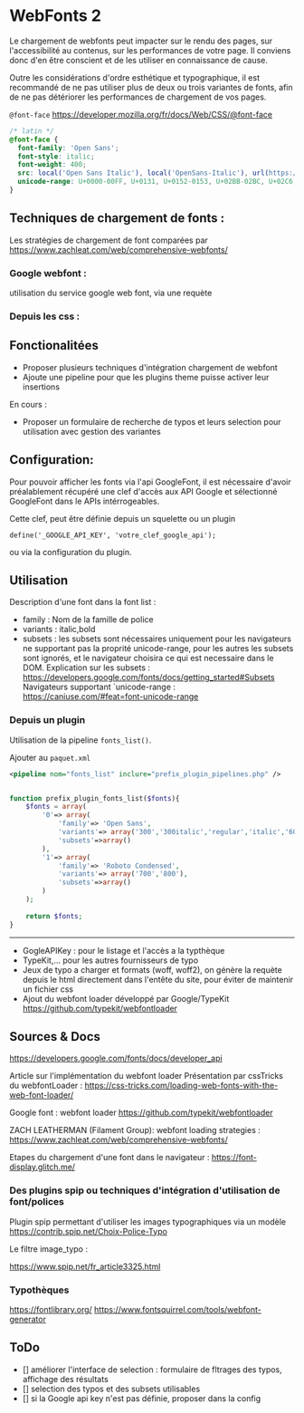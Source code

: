 # WebFonts 2

Le chargement de webfonts peut impacter sur le rendu des pages, sur l'accessibilité au contenus, sur les performances de votre page.
Il conviens donc d'en être conscient et de les utiliser en connaissance de cause.

Outre les considérations d'ordre esthétique et typographique, il est recommandé de ne pas utiliser plus de deux ou trois variantes de fonts, afin de ne pas détériorer les performances de chargement de vos pages.

`@font-face`
https://developer.mozilla.org/fr/docs/Web/CSS/@font-face

```css
/* latin */
@font-face {
  font-family: 'Open Sans';
  font-style: italic;
  font-weight: 400;
  src: local('Open Sans Italic'), local('OpenSans-Italic'), url(https://fonts.gstatic.com/s/opensans/v15/xjAJXh38I15wypJXxuGMBogp9Q8gbYrhqGlRav_IXfk.woff2) format('woff2');
  unicode-range: U+0000-00FF, U+0131, U+0152-0153, U+02BB-02BC, U+02C6, U+02DA, U+02DC, U+2000-206F, U+2074, U+20AC, U+2122, U+2212, U+2215;
}
```
## Techniques de chargement de fonts :

Les stratégies de chargement de font comparées par 
https://www.zachleat.com/web/comprehensive-webfonts/


### Google webfont :

utilisation du service google web font, via une requète


### Depuis les css :



## Fonctionalitées

* Proposer plusieurs techniques d'intégration chargement de webfont
* Ajoute une pipeline pour que les plugins theme puisse activer leur insertions

En cours :
- Proposer un formulaire de recherche de typos et leurs selection pour utilisation
avec gestion des variantes





## Configuration:

Pour pouvoir afficher les fonts via l'api GoogleFont, il est nécessaire d'avoir
préalablement récupéré une clef d'accès aux API Google et sélectionné GoogleFont dans
le APIs intérrogeables.

Cette clef, peut être définie depuis un squelette ou un plugin

```
define('_GOOGLE_API_KEY', 'votre_clef_google_api');
```

ou via la configuration du plugin.

## Utilisation

Description d'une font dans la font list :

* family : Nom de la famille de police
* variants : italic,bold
* subsets : les subsets sont nécessaires uniquement pour les navigateurs ne supportant pas la proprité unicode-range,
pour les autres les subsets sont ignorés, et le navigateur choisira ce qui est necessaire dans le DOM.
Explication sur les subsets : https://developers.google.com/fonts/docs/getting_started#Subsets
Navigateurs supportant `unicode-range : https://caniuse.com/#feat=font-unicode-range

### Depuis un plugin

Utilisation de la pipeline `fonts_list()`.

Ajouter au `paquet.xml`

```xml
<pipeline nom="fonts_list" inclure="prefix_plugin_pipelines.php" />
```


```php

function prefix_plugin_fonts_list($fonts){
	$fonts = array(
		'0'=> array(
			'family'=> 'Open Sans',
			'variants'=> array('300','300italic','regular','italic','600'),
			'subsets'=>array()
		),
		'1'=> array(
			'family'=> 'Roboto Condensed',
			'variants'=> array('700','800'),
			'subsets'=>array()
		)
	);
	
	return $fonts;
}
```



----


- GogleAPIKey : pour le listage et l'accès a la typthèque
- TypeKit,… pour les autres fournisseurs de typo
- Jeux de typo a charger et formats (woff, woff2), on génère la requète  
depuis le html directement dans l'entête du site, pour éviter de maintenir un fichier css
- Ajout du webfont loader développé par Google/TypeKit  
https://github.com/typekit/webfontloader


## Sources & Docs

https://developers.google.com/fonts/docs/developer_api

Article sur l'implémentation du webfont loader
Présentation par cssTricks du webfontLoader :
https://css-tricks.com/loading-web-fonts-with-the-web-font-loader/

Google font : webfont loader https://github.com/typekit/webfontloader

ZACH LEATHERMAN (Filament Group):
webfont loading strategies : https://www.zachleat.com/web/comprehensive-webfonts/

Etapes du chargement d'une font dans le navigateur :
https://font-display.glitch.me/

### Des plugins spip ou techniques d'intégration d'utilisation de font/polices

Plugin spip permettant d'utiliser les images typographiques via un modèle
https://contrib.spip.net/Choix-Police-Typo

Le filtre image_typo :

https://www.spip.net/fr_article3325.html



### Typothèques

https://fontlibrary.org/
https://www.fontsquirrel.com/tools/webfont-generator



## ToDo

- [] améliorer l'interface de selection : formulaire de fltrages des typos, affichage des résultats
- [] selection des typos et des subsets utilisables
- [] si la Google api key n'est pas définie, proposer dans la config